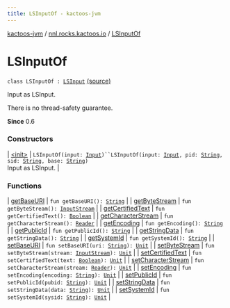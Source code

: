 ```yaml
---
title: LSInputOf - kactoos-jvm
---
```


[kactoos-jvm](../../index.html) / [nnl.rocks.kactoos.io](../index.html) / [LSInputOf](./index.html)

# LSInputOf

`class LSInputOf : `[`LSInput`](http://docs.oracle.com/javase/8/docs/api/org/w3c/dom/ls/LSInput.html) [(source)](https://github.com/neonailol/kactoos/blob/master/kactoos-jvm/src/main/kotlin/nnl/rocks/kactoos/io/LSInputOf.kt#L24)

Input as LSInput.

There is no thread-safety guarantee.

**Since**
0.6

### Constructors

| [&lt;init&gt;](-init-.html) | `LSInputOf(input: `[`Input`](../../nnl.rocks.kactoos/-input/index.html)`)``LSInputOf(input: `[`Input`](../../nnl.rocks.kactoos/-input/index.html)`, pid: `[`String`](https://kotlinlang.org/api/latest/jvm/stdlib/kotlin/-string/index.html)`, sid: `[`String`](https://kotlinlang.org/api/latest/jvm/stdlib/kotlin/-string/index.html)`, base: `[`String`](https://kotlinlang.org/api/latest/jvm/stdlib/kotlin/-string/index.html)`)`<br>Input as LSInput. |

### Functions

| [getBaseURI](get-base-u-r-i.html) | `fun getBaseURI(): `[`String`](https://kotlinlang.org/api/latest/jvm/stdlib/kotlin/-string/index.html) |
| [getByteStream](get-byte-stream.html) | `fun getByteStream(): `[`InputStream`](http://docs.oracle.com/javase/8/docs/api/java/io/InputStream.html) |
| [getCertifiedText](get-certified-text.html) | `fun getCertifiedText(): `[`Boolean`](https://kotlinlang.org/api/latest/jvm/stdlib/kotlin/-boolean/index.html) |
| [getCharacterStream](get-character-stream.html) | `fun getCharacterStream(): `[`Reader`](http://docs.oracle.com/javase/8/docs/api/java/io/Reader.html) |
| [getEncoding](get-encoding.html) | `fun getEncoding(): `[`String`](https://kotlinlang.org/api/latest/jvm/stdlib/kotlin/-string/index.html) |
| [getPublicId](get-public-id.html) | `fun getPublicId(): `[`String`](https://kotlinlang.org/api/latest/jvm/stdlib/kotlin/-string/index.html) |
| [getStringData](get-string-data.html) | `fun getStringData(): `[`String`](https://kotlinlang.org/api/latest/jvm/stdlib/kotlin/-string/index.html) |
| [getSystemId](get-system-id.html) | `fun getSystemId(): `[`String`](https://kotlinlang.org/api/latest/jvm/stdlib/kotlin/-string/index.html) |
| [setBaseURI](set-base-u-r-i.html) | `fun setBaseURI(uri: `[`String`](https://kotlinlang.org/api/latest/jvm/stdlib/kotlin/-string/index.html)`): `[`Unit`](https://kotlinlang.org/api/latest/jvm/stdlib/kotlin/-unit/index.html) |
| [setByteStream](set-byte-stream.html) | `fun setByteStream(stream: `[`InputStream`](http://docs.oracle.com/javase/8/docs/api/java/io/InputStream.html)`): `[`Unit`](https://kotlinlang.org/api/latest/jvm/stdlib/kotlin/-unit/index.html) |
| [setCertifiedText](set-certified-text.html) | `fun setCertifiedText(text: `[`Boolean`](https://kotlinlang.org/api/latest/jvm/stdlib/kotlin/-boolean/index.html)`): `[`Unit`](https://kotlinlang.org/api/latest/jvm/stdlib/kotlin/-unit/index.html) |
| [setCharacterStream](set-character-stream.html) | `fun setCharacterStream(stream: `[`Reader`](http://docs.oracle.com/javase/8/docs/api/java/io/Reader.html)`): `[`Unit`](https://kotlinlang.org/api/latest/jvm/stdlib/kotlin/-unit/index.html) |
| [setEncoding](set-encoding.html) | `fun setEncoding(encoding: `[`String`](https://kotlinlang.org/api/latest/jvm/stdlib/kotlin/-string/index.html)`): `[`Unit`](https://kotlinlang.org/api/latest/jvm/stdlib/kotlin/-unit/index.html) |
| [setPublicId](set-public-id.html) | `fun setPublicId(pubid: `[`String`](https://kotlinlang.org/api/latest/jvm/stdlib/kotlin/-string/index.html)`): `[`Unit`](https://kotlinlang.org/api/latest/jvm/stdlib/kotlin/-unit/index.html) |
| [setStringData](set-string-data.html) | `fun setStringData(data: `[`String`](https://kotlinlang.org/api/latest/jvm/stdlib/kotlin/-string/index.html)`): `[`Unit`](https://kotlinlang.org/api/latest/jvm/stdlib/kotlin/-unit/index.html) |
| [setSystemId](set-system-id.html) | `fun setSystemId(sysid: `[`String`](https://kotlinlang.org/api/latest/jvm/stdlib/kotlin/-string/index.html)`): `[`Unit`](https://kotlinlang.org/api/latest/jvm/stdlib/kotlin/-unit/index.html) |

